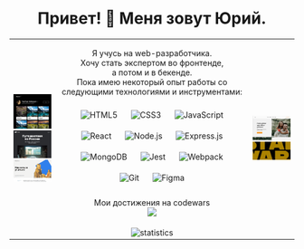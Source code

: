 <h1 align="center"> Привет! 👋  Меня зовут Юрий.</h1>

<table align="center" width="100%" height="500">
  <tr>
    <td width="16%">
      <div>
        <img src="assets/mesto.jpg">
        <img src="assets/russian-travel.jpg">
        <img src="assets/how-to-learn.gif">
      </div>
    </td>
    <td width="68%">
      <p align="center">
Я учусь на web-разработчика.<br>
Хочу стать экспертом во фронтенде,<br> а потом и в бекенде.<br>
Пока имею некоторый опыт работы со следующими технологиями и инструментами:
</p>
      <div align="center">     
        <img style="margin: 10px" src="https://profilinator.rishav.dev/skills-assets/html5-original-wordmark.svg" alt="HTML5" height="40" />  
        <img style="margin: 10px" src="https://profilinator.rishav.dev/skills-assets/css3-original-wordmark.svg" alt="CSS3" height="40" />  
        <img style="margin: 10px" src="https://profilinator.rishav.dev/skills-assets/javascript-original.svg" alt="JavaScript" height="40" />  
        <img style="margin: 10px" src="https://profilinator.rishav.dev/skills-assets/react-original-wordmark.svg" alt="React" height="40" />                   
        <img style="margin: 10px" src="https://profilinator.rishav.dev/skills-assets/nodejs-original-wordmark.svg" alt="Node.js" height="40" />
        <img style="margin: 10px" src="https://profilinator.rishav.dev/skills-assets/express-original-wordmark.svg" alt="Express.js" height="40" />
        <img style="margin: 10px" src="https://profilinator.rishav.dev/skills-assets/mongodb-original-wordmark.svg" alt="MongoDB" height="40" />        
        <img style="margin: 10px" src="https://profilinator.rishav.dev/skills-assets/jest.svg" alt="Jest" height="40" />
        <img style="margin: 10px" src="https://profilinator.rishav.dev/skills-assets/webpack-original.svg" alt="Webpack" height="40" />
        <img style="margin: 10px" src="https://profilinator.rishav.dev/skills-assets/git-scm-icon.svg" alt="Git" height="40" />
        <img style="margin: 10px" src="https://profilinator.rishav.dev/skills-assets/figma-icon.svg" alt="Figma" height="40" />    
      </div>  
        <br/>
        <div align="center">
Мои достижения на codewars<br>
          <img src="https://www.codewars.com/users/yamonsky/badges/small" style="top: 30px"/>
        </div>  
        <br/>
        <div align="center">
          <img src="https://github-readme-stats.vercel.app/api?username=YuryAmonsky" alt="statistics" />
        </div>
    </td>
    <td width="16%">
      <div>
        <img src="assets/giftstore.jpg">
        <img src="assets/starwars-intro.gif">  
      </div>
    </td>  
 <tr>    
</table>  
